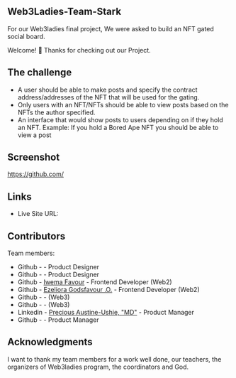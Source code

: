 ## Web3Ladies-Team-Stark
For our Web3ladies final project, We were asked to build an NFT gated social board.

Welcome! 👋
Thanks for checking out our Project.

## The challenge
* A user should be able to make posts and specify the contract address/addresses of the NFT that will be used for the gating.
* Only users with an NFT/NFTs should be able to view posts based on the NFTs the author specified. 
* An interface that would show posts to users depending on if they hold an NFT. Example: If you hold a Bored Ape NFT you should be able to view a post

## Screenshot
https://github.com/

## Links
* Live Site URL: 

## Contributors
Team members:

* Github - [](https://github.com/) - Product Designer
* Github - [](https://github.com/) - Product Designer
* Github - [Iwema Favour](https://github.com/Riode-iwema) - Frontend Developer (Web2)
* Github - [Ezeliora Godsfavour .O.](https://github.com/favy-codez) - Frontend Developer (Web2)
* Github - [](https://github.com/) - (Web3)
* Github - [](https://github.com/) - (Web3)
* Linkedin - [Precious Austine-Ushie, "MD"](https://www.linkedin.com/in/precious-austine-ushie-m-d-131b24217/) - Product Manager
* Github - [](https://github.com/) - Product Manager
## Acknowledgments
I want to thank my team members for a work well done, our teachers, the organizers of Web3ladies program, the coordinators and God.
